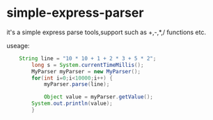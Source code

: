 # simple-express-parser
it's a simple express parse tools,support such as +,-,*,/ functions etc.


useage:
``` java
    String line = "10 * 10 + 1 + 2 * 3 + 5 * 2";
		long s = System.currentTimeMillis();
		MyParser myParser = new MyParser();
		for(int i=0;i<10000;i++) {
			myParser.parse(line);

			Object value = myParser.getValue();
  		System.out.println(value);
		}
```

